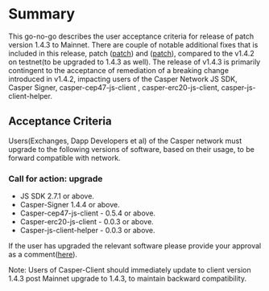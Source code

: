 # Summary
This go-no-go describes the user acceptance criteria for release of patch version 1.4.3 to Mainnet. There are couple of notable additional fixes that is included in this release, patch ([patch](https://github.com/casper-network/casper-node/pull/2396/commits)) and ([patch](https://github.com/casper-network/casper-node/pull/2395)), compared to the v1.4.2 on testnet(to be upgraded to 1.4.3 as well).
The release of v1.4.3 is primarily contingent to the acceptance of remediation of a breaking change introduced in v1.4.2, impacting users of the Casper Network JS SDK, Casper Signer,  casper-cep47-js-client , casper-erc20-js-client, casper-js-client-helper. 
## Acceptance Criteria
Users(Exchanges, Dapp Developers et al) of the Casper network must upgrade to the following versions of software, based on their usage, to be forward compatible with network.
### Call for action: upgrade
*  JS SDK 2.7.1 or above.
*  Casper-Signer 1.4.4 or above.
*  Casper-cep47-js-client  - 0.5.4 or above.
*  Casper-erc20-js-client  - 0.0.3 or above.
*  Casper-js-client-helper  - 0.0.3 or above.

If the user has upgraded the relevant software please provide your approval as a comment([here](https://github.com/casper-network/roadmap/issues/82)).

Note: Users of Casper-Client should immediately update to client version 1.4.3 post Mainnet upgrade to 1.4.3, to maintain backward compatibility. 
